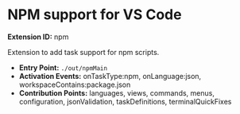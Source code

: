 # NPM support for VS Code

**Extension ID:** npm

Extension to add task support for npm scripts.

* **Entry Point:** `./out/npmMain`
* **Activation Events:** onTaskType:npm, onLanguage:json, workspaceContains:package.json
* **Contribution Points:** languages, views, commands, menus, configuration, jsonValidation, taskDefinitions, terminalQuickFixes
